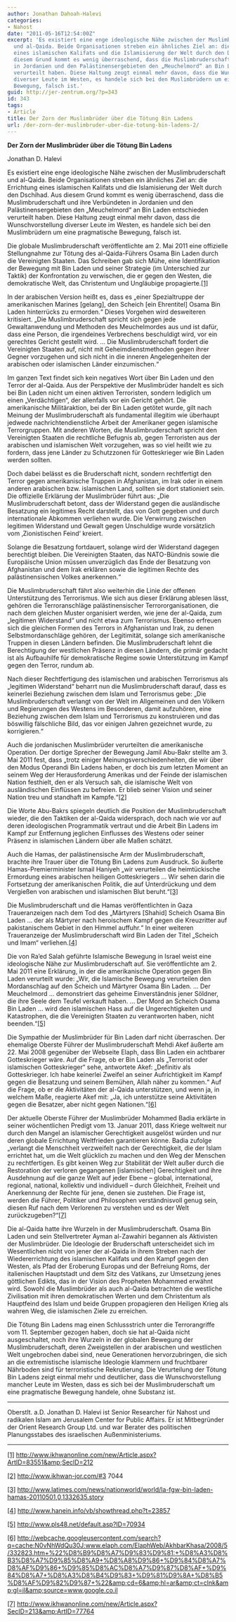 ```yaml
---
author: Jonathan Dahoah-Halevi
categories:
- Nahost
date: "2011-05-16T12:54:00Z"
excerpt: 'Es existiert eine enge ideologische Nähe zwischen der Muslimbruderschaft
  und al-Qaida. Beide Organisationen streben ein ähnliches Ziel an: die Errichtung
  eines islamischen Kalifats und die Islamisierung der Welt durch den Dschihad. Aus
  diesem Grund kommt es wenig überraschend, dass die Muslimbruderschaft und ihre Verbündeten
  in Jordanien und den Palästinensergebieten den „Meuchelmord“ an Bin Laden entschieden
  verurteilt haben. Diese Haltung zeugt einmal mehr davon, dass die Wunschvorstellung
  diverser Leute im Westen, es handele sich bei den Muslimbrüdern um eine pragmatische
  Bewegung, falsch ist.'
guid: http://jer-zentrum.org/?p=343
id: 343
tags:
- Article
title: Der Zorn der Muslimbrüder über die Tötung Bin Ladens
url: /der-zorn-der-muslimbruder-uber-die-totung-bin-ladens-2/
---
```



**Der Zorn der Muslimbrüder über die Tötung Bin Ladens**

 

Jonathan D. Halevi

 

Es existiert eine enge ideologische Nähe zwischen der Muslimbruderschaft und al-Qaida. Beide Organisationen streben ein ähnliches Ziel an: die Errichtung eines islamischen Kalifats und die Islamisierung der Welt durch den Dschihad. Aus diesem Grund kommt es wenig überraschend, dass die Muslimbruderschaft und ihre Verbündeten in Jordanien und den Palästinensergebieten den „Meuchelmord“ an Bin Laden entschieden verurteilt haben. Diese Haltung zeugt einmal mehr davon, dass die Wunschvorstellung diverser Leute im Westen, es handele sich bei den Muslimbrüdern um eine pragmatische Bewegung, falsch ist.

 

Die globale Muslimbruderschaft veröffentlichte am 2. Mai 2011 eine offizielle Stellungnahme zur Tötung des al-Qaida-Führers Osama Bin Laden durch die Vereinigten Staaten. Das Schreiben gab sich Mühe, eine Identifikation der Bewegung mit Bin Laden und seiner Strategie (im Unterschied zur Taktik) der Konfrontation zu verwischen, die er gegen den Westen, die demokratische Welt, das Christentum und Ungläubige propagierte.[\[1\]]("#_edn1")

 

In der arabischen Version heißt es, dass es „einer Spezialtruppe der amerikanischen Marines \[gelang\], den Scheich \[ein Ehrentitel\] Osama Bin Laden hinterrücks zu ermorden.“ Dieses Vorgehen wird desweiteren kritisiert. „Die Muslimbruderschaft spricht sich gegen jede Gewaltanwendung und Methoden des Meuchelmordes aus und ist dafür, dass eine Person, die irgendeines Verbrechens beschuldigt wird, vor ein gerechtes Gericht gestellt wird. … Die Muslimbruderschaft fordert die Vereinigten Staaten auf, nicht mit Geheimdienstmethoden gegen ihrer Gegner vorzugehen und sich nicht in die inneren Angelegenheiten der arabischen oder islamischen Länder einzumischen.“

 

Im ganzen Text findet sich kein negatives Wort über Bin Laden und den Terror der al-Qaida. Aus der Perspektive der Muslimbrüder handelt es sich bei Bin Laden nicht um einen aktiven Terroristen, sondern lediglich um einen „Verdächtigen“, der allenfalls vor ein Gericht gehört. Die amerikanische Militäraktion, bei der Bin Laden getötet wurde, gilt nach Meinung der Muslimbruderschaft als fundamental illegitim wie überhaupt jedwede nachrichtendienstliche Arbeit der Amerikaner gegen islamische Terrorgruppen. Mit anderen Worten, die Muslimbruderschaft spricht den Vereinigten Staaten die rechtliche Befugnis ab, gegen Terroristen aus der arabischen und islamischen Welt vorzugehen, was so viel heißt wie zu fordern, dass jene Länder zu Schutzzonen für Gotteskrieger wie Bin Laden werden sollten.

 

Doch dabei belässt es die Bruderschaft nicht, sondern rechtfertigt den Terror gegen amerikanische Truppen in Afghanistan, im Irak oder in einem anderen arabischen bzw. islamischen Land, sollten sie dort stationiert sein. Die offizielle Erklärung der Muslimbrüder führt aus: „Die Muslimbruderschaft betont, dass der Widerstand gegen die ausländische Besatzung ein legitimes Recht darstellt, das von Gott gegeben und durch internationale Abkommen verliehen wurde. Die Verwirrung zwischen legitimen Widerstand und Gewalt gegen Unschuldige wurde vorsätzlich vom ‚Zionistischen Feind‘ kreiert.

 

Solange die Besatzung fortdauert, solange wird der Widerstand dagegen berechtigt bleiben. Die Vereinigten Staaten, das NATO-Bündnis sowie die Europäische Union müssen unverzüglich das Ende der Besatzung von Afghanistan und dem Irak erklären sowie die legitimen Rechte des palästinensischen Volkes anerkennen.“

 

Die Muslimbruderschaft fährt also weiterhin die Linie der offenen Unterstützung des Terrorismus. Wie sich aus dieser Erklärung ablesen lässt, gehören die Terroranschläge palästinensischer Terrororganisationen, die nach dem gleichen Muster organisiert werden, wie jene der al-Qaida, zum „legitimen Widerstand“ und nicht etwa zum Terrorismus. Ebenso erfreuen sich die gleichen Formen des Terrors in Afghanistan und Irak, zu denen Selbstmordanschläge gehören, der Legitimität, solange sich amerikanische Truppen in diesen Ländern befinden. Die Muslimbruderschaft lehnt die Berechtigung der westlichen Präsenz in diesen Ländern, die primär gedacht ist als Aufbauhilfe für demokratische Regime sowie Unterstützung im Kampf gegen den Terror, rundum ab.

 

Nach dieser Rechtfertigung des islamischen und arabischen Terrorismus als „legitimen Widerstand“ beharrt nun die Muslimbruderschaft darauf, dass es keinerlei Beziehung zwischen dem Islam und Terrorismus gebe: „Die Muslimbruderschaft verlangt von der Welt im Allgemeinen und den Völkern und Regierungen des Westens im Besonderen, damit aufzuhören, eine Beziehung zwischen dem Islam und Terrorismus zu konstruieren und das böswillig fälschliche Bild, das vor einigen Jahren gezeichnet wurde, zu korrigieren.“

 

Auch die jordanischen Muslimbrüder verurteilten die amerikanische Operation. Der dortige Sprecher der Bewegung Jamil Abu-Bakr stellte am 3. Mai 2011 fest, dass „trotz einiger Meinungsverschiedenheiten, die wir über den Modus Operandi Bin Ladens haben, er doch bis zum letzten Moment an seinem Weg der Herausforderung Amerikas und der Feinde der islamischen Nation festhielt, den er als Versuch sah, die islamische Welt von ausländischen Einflüssen zu befreien. Er blieb seiner Vision und seiner Nation treu und standhaft im Kampfe.“[\[2\]]("#_edn2")

 

Die Worte Abu-Bakrs spiegeln deutlich die Position der Muslimbruderschaft wieder, die den Taktiken der al-Qaida widersprach, doch nach wie vor auf deren ideologischen Programmatik vertraut und die Arbeit Bin Ladens im Kampf zur Entfernung jeglichen Einflusses des Westens oder seiner Präsenz in islamischen Ländern über alle Maßen schätzt.

 

Auch die Hamas, der palästinensische Arm der Muslimbruderschaft, brachte ihre Trauer über die Tötung Bin Ladens zum Ausdruck. So äußerte Hamas-Premierminister Ismail Haniyeh „wir verurteilen die heimtückische Ermordung eines arabischen heiligen Gotteskriegers … Wir sehen darin die Fortsetzung der amerikanischen Politik, die auf Unterdrückung und dem Vergießen von arabischen und islamischen Blut beruht.“[\[3\]]("#_edn3")

 

Die Muslimbruderschaft und die Hamas veröffentlichten in Gaza Traueranzeigen nach dem Tod des „Märtyrers \[Shahid\] Scheich Osama Bin Laden … der als Märtyrer nach heroischem Kampf gegen die Kreuzritter auf pakistanischem Gebiet in den Himmel auffuhr.“ In einer weiteren Traueranzeige der Muslimbruderschaft wird Bin Laden der Titel „Scheich und Imam“ verliehen.[\[4\]]("#_edn4")

 

Die von Ra’ed Salah geführte Islamische Bewegung in Israel weist eine ideologische Nähe zur Muslimbruderschaft auf. Sie veröffentlichte am 2. Mai 2011 eine Erklärung, in der die amerikanische Operation gegen Bin Laden verurteilt wurde: „Wir, die Islamische Bewegung verurteilen den Mordanschlag auf den Scheich und Märtyrer Osama Bin Laden. … Der Meuchelmord … demonstriert das geheime Einverständnis jener Söldner, die ihre Seele dem Teufel verkauft haben. … Der Mord an Scheich Osama Bin Laden … wird den islamischen Hass auf die Ungerechtigkeiten und Katastrophen, die die Vereinigten Staaten zu verantworten haben, nicht beenden.“[\[5\]]("#_edn5")

 

Die Sympathie der Muslimbrüder für Bin Laden darf nicht überraschen. Der ehemalige Oberste Führer der Muslimbruderschaft Mehdi Akef äußerte am 22. Mai 2008 gegenüber der Webseite Elaph, dass Bin Laden ein achtbarer Gotteskrieger wäre. Auf die Frage, ob er Bin Laden als „Terrorist oder islamischen Gotteskrieger“ sehe, antwortete Akef: „Definitiv als Gotteskrieger. Ich habe keinerlei Zweifel an seiner Aufrichtigkeit im Kampf gegen die Besatzung und seinem Bemühen, Allah näher zu kommen.“ Auf die Frage, ob er die Aktivitäten der al-Qaida unterstützen, und wenn ja, in welchem Maße, reagierte Akef mit: „Ja, ich unterstütze seine Aktivitäten gegen die Besatzer, aber nicht gegen Nationen.“[\[6\]]("#_edn6")

 

Der aktuelle Oberste Führer der Muslimbrüder Mohammed Badia erklärte in seiner wöchentlichen Predigt vom 13. Januar 2011, dass Kriege weltweit nur durch den Mangel an islamischer Gerechtigkeit ausgelöst würden und nur deren globale Errichtung Weltfrieden garantieren könne. Badia zufolge „verlangt die Menschheit verzweifelt nach der Gerechtigkeit, die der Islam errichtet hat, um die Welt glücklich zu machen und den Weg der Menschen zu rechtfertigen. Es gibt keinen Weg zur Stabilität der Welt außer durch die Restoration der verloren gegangenen \[islamischen\] Gerechtigkeit und ihre Ausdehnung auf die ganze Welt auf jeder Ebene – global, international, regional, national, kollektiv und individuell – durch Gleichheit, Freiheit und Anerkennung der Rechte für jene, denen sie zustehen. Die Frage ist, werden die Führer, Politiker und Philosophen verständnisvoll genug sein, diesen Ruf nach dem Verlorenen zu verstehen und es der Welt zurückzugeben?“[\[7\]]("#_edn7")

 

Die al-Qaida hatte ihre Wurzeln in der Muslimbruderschaft. Osama Bin Laden und sein Stellvertreter Ayman al-Zawahiri begannen als Aktivisten der Muslimbrüder. Die Ideologie der Bruderschaft unterscheidet sich im Wesentlichen nicht von jener der al-Qaida in ihrem Streben nach der Wiedererrichtung des islamischen Kalifats und den Kampf gegen den Westen, als Pfad der Eroberung Europas und der Befreiung Roms, der italienischen Hauptstadt und dem Sitz des Vatikans, zur Umsetzung jenes göttlichen Edikts, das in der Vision des Propheten Mohammed erwähnt wird. Sowohl die Muslimbrüder als auch al-Qaida betrachten die westliche Zivilisation mit ihren demokratischen Werten und dem Christentum als Hauptfeind des Islam und beide Gruppen propagieren den Heiligen Krieg als wahren Weg, die islamischen Ziele zu erreichen.

 

Die Tötung Bin Ladens mag einen Schlussstrich unter die Terrorangriffe vom 11. September gezogen haben, doch sie hat al-Qaida nicht ausgeschaltet, noch ihre Wurzeln in der globalen Bewegung der Muslimbruderschaft, deren Zweigstellen in der arabischen und westlichen Welt ungebrochen dabei sind, neue Generationen hervorzubringen, die sich an die extremistische islamische Ideologie klammern und fruchtbarer Nährboden sind für terroristische Rekrutierung. Die Verurteilung der Tötung Bin Ladens zeigt einmal mehr und deutlicher, dass die Wunschvorstellung mancher Leute im Westen, dass es sich bei der Muslimbruderschaft um eine pragmatische Bewegung handele, ohne Substanz ist.

 

---

 

Oberstlt. a.D. Jonathan D. Halevi ist Senior Researcher für Nahost und radikalen Islam am Jerusalem Center for Public Affairs. Er ist Mitbegründer der Orient Research Group Ltd. und war Berater des politischen Planungsstabes des israelischen Außenministeriums.

  
  
---



[\[1\]]("#_ednref1") http://www.ikhwanonline.com/new/Article.aspx?ArtID=83551&amp;SecID=212



[\[2\]]("#_ednref2") http://www.ikhwan-jor.com/#3 7044

 



[\[3\]]("#_ednref3") http://www.latimes.com/news/nationworld/world/la-fgw-bin-laden-hamas-20110501,0,1332635.story



[\[4\]]("#_ednref4") http://www.hanein.info/vb/showthread.php?t=23857



[\[5\]]("#_ednref5") http://www.pls48.net/default.asp?ID=70934



[\[6\]]("#_ednref6") http://webcache.googleusercontent.com/search?q=cache:N0vNhWdQu30J:www.elaph.com/ElaphWeb/AkhbarKhasa/2008/5/332823.htm+%22%D8%B9%D8%A7%D9%83%D9%81:+%D8%A3%D8%B3%D8%A7%D9%85%D8%A9+%D8%A8%D9%86+%D9%84%D8%A7%D8%AF%D9%86+%D9%85%D8%AC%D8%A7%D9%87%D8%AF+%D9%84%D8%A7+%D8%A3%D8%B4%D9%83+%D9%81%D9%8A+%D8%B5%D8%AF%D9%82%D9%87+%22&amp;cd=6&amp;hl=ar&amp;ct=clnk&amp;gl=il&amp;source=www.google.co.il



[\[7\]]("#_ednref7") http://www.ikhwanonline.com/new/Article.aspx?SecID=213&amp;ArtID=77764


